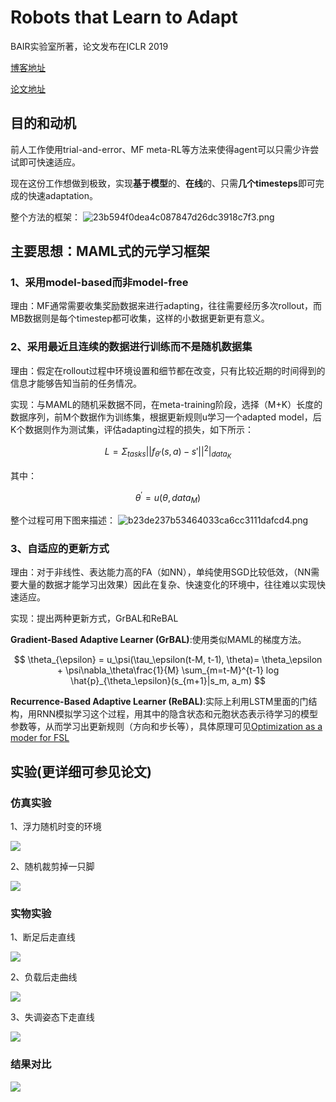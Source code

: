 # Robots that Learn to Adapt
BAIR实验室所著，论文发布在ICLR 2019

[博客地址](https://bair.berkeley.edu/blog/2019/05/06/robot-adapt/)

[论文地址](https://arxiv.org/pdf/1803.11347.pdf)

## 目的和动机
前人工作使用trial-and-error、MF meta-RL等方法来使得agent可以只需少许尝试即可快速适应。

现在这份工作想做到极致，实现**基于模型**的、**在线**的、只需**几个timesteps**即可完成的快速adaptation。

整个方法的框架：
![23b594f0dea4c087847d26dc3918c7f3.png](http://bair.berkeley.edu/static/blog/adapt/fig3.png)

## 主要思想：MAML式的元学习框架
### 1、采用model-based而非model-free
理由：MF通常需要收集奖励数据来进行adapting，往往需要经历多次rollout，而MB数据则是每个timestep都可收集，这样的小数据更新更有意义。

### 2、采用最近且连续的数据进行训练而不是随机数据集
理由：假定在rollout过程中环境设置和细节都在改变，只有比较近期的时间得到的信息才能够告知当前的任务情况。

实现：与MAML的随机采数据不同，在meta-training阶段，选择（M+K）长度的数据序列，前M个数据作为训练集，根据更新规则u学习一个adapted model，后K个数据则作为测试集，评估adapting过程的损失，如下所示：

$$ L=\Sigma_{tasks}||f_{\theta'}(s,a)-s'||^2|_{data_K} $$

其中：

$$ \theta^\prime=u(\theta,data_M) $$

整个过程可用下图来描述：
![b23de237b53464033ca6cc3111dafcd4.png](http://bair.berkeley.edu/static/blog/adapt/fig4.png)

### 3、自适应的更新方式
理由：对于非线性、表达能力高的FA（如NN），单纯使用SGD比较低效，（NN需要大量的数据才能学习出效果）因此在复杂、快速变化的环境中，往往难以实现快速适应。

实现：提出两种更新方式，GrBAL和ReBAL

**Gradient-Based Adaptive Learner (GrBAL)**:使用类似MAML的梯度方法。

$$ \theta_{\epsilon} = u_\psi(\tau_\epsilon(t-M, t-1), \theta)= \theta_\epsilon + \psi\nabla_\theta\frac{1}{M} \sum_{m=t-M}^{t-1} log \hat{p}_{\theta_\epsilon}(s_{m+1}|s_m, a_m) $$


**Recurrence-Based Adaptive Learner (ReBAL)**:实际上利用LSTM里面的门结构，用RNN模拟学习这个过程，用其中的隐含状态和元胞状态表示待学习的模型参数等，从而学习出更新规则（方向和步长等），具体原理可见[Optimization as a moder for FSL](https://openreview.net/pdf?id=rJY0-Kcll)

## 实验(更详细可参见论文)
### 仿真实验
1、浮力随机时变的环境 

![](http://bair.berkeley.edu/static/blog/adapt/fig5.gif)

2、随机裁剪掉一只脚

![](http://bair.berkeley.edu/static/blog/adapt/fig6.gif)
### 实物实验
1、断足后走直线

![](http://bair.berkeley.edu/static/blog/adapt/fig8.gif)

2、负载后走曲线

![](http://bair.berkeley.edu/static/blog/adapt/fig9.gif)

3、失调姿态下走直线

![](http://bair.berkeley.edu/static/blog/adapt/fig10.gif)

### 结果对比
![](http://bair.berkeley.edu/static/blog/adapt/fig11.png)
